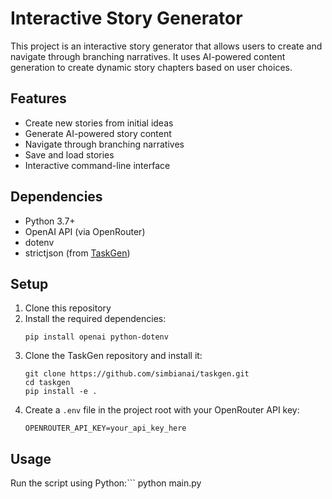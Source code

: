 # Interactive Story Generator

This project is an interactive story generator that allows users to create and navigate through branching narratives. It uses AI-powered content generation to create dynamic story chapters based on user choices.

## Features

- Create new stories from initial ideas
- Generate AI-powered story content
- Navigate through branching narratives
- Save and load stories
- Interactive command-line interface

## Dependencies

- Python 3.7+
- OpenAI API (via OpenRouter)
- dotenv
- strictjson (from [TaskGen](https://github.com/simbianai/taskgen))

## Setup

1. Clone this repository
2. Install the required dependencies:
   ```
   pip install openai python-dotenv
   ```
3. Clone the TaskGen repository and install it:
   ```
   git clone https://github.com/simbianai/taskgen.git
   cd taskgen
   pip install -e .
   ```
4. Create a `.env` file in the project root with your OpenRouter API key:
   ```
   OPENROUTER_API_KEY=your_api_key_here
   ```

## Usage

Run the script using Python:```
python main.py
```

